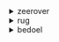 <details><summary>zeerover</summary>pirate <br>
'Ik word later baas van de wereld,' zegt Vesper, het zusje van Max. 'Of zeerover of juf of minister, of ik ga bij de Jumbo werken. En misschien ga ik bij het circus. Maar dan wel bij een circus dat op tv komt.' 'Wat wil jij later worden?' vraagt de moeder van Max. 
<blockquote>
'I'll be the boss of the world later on,' says Vesper, Max's sister. 'Either buccaneer or teacher or minister, or I'm going to work at the Jumbo. And maybe I'll join the circus. But then at a circus that comes on TV.' "What do you want to be when you grow up?" asks Max's mother.
</blockquote>
</details>

<details><summary>rug</summary>back <br>
Max ligt op zijn rug op de grond. Hij komt overeind en kijkt verveeld naar zijn teennagels. 'Ik hoef niks te worden. Ik ben al iets. Ik ben Max.'
<blockquote>
Max lies on his back on the floor. He stands up and looks bored at his toenails. 'I don't have to become anything. I am already something. I'm max.'
</blockquote>
</details>

<details><summary>bedoel</summary>mean <br>
Zijn moeder lacht. 'Ik bedoel: wat voor beroep wil je later hebben?'
<blockquote>
His mother laughs. 'I mean: what kind of profession do you want to have when you grow up?'
</blockquote>
</details>
